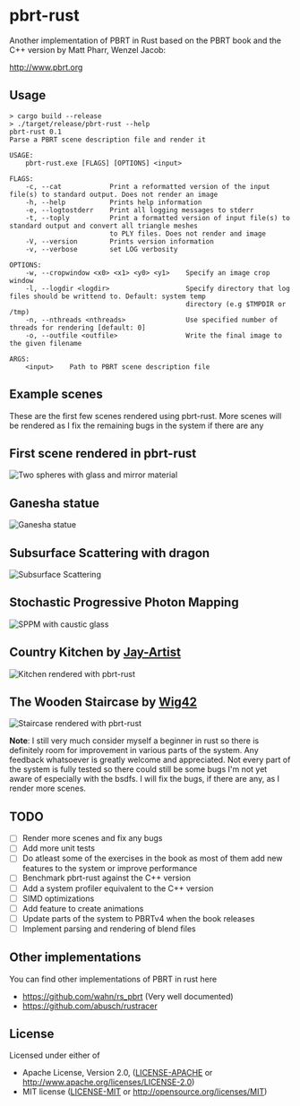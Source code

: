 # pbrt-rust
Another implementation of PBRT in Rust based on the PBRT book and the C++ version by Matt Pharr, Wenzel Jacob:

http://www.pbrt.org

## Usage
```shell
> cargo build --release
> ./target/release/pbrt-rust --help
pbrt-rust 0.1
Parse a PBRT scene description file and render it

USAGE:
    pbrt-rust.exe [FLAGS] [OPTIONS] <input>

FLAGS:
    -c, --cat            Print a reformatted version of the input file(s) to standard output. Does not render an image
    -h, --help           Prints help information
    -e, --logtostderr    Print all logging messages to stderr
    -t, --toply          Print a formatted version of input file(s) to standard output and convert all triangle meshes
                         to PLY files. Does not render and image
    -V, --version        Prints version information
    -v, --verbose        set LOG verbosity

OPTIONS:
    -w, --cropwindow <x0> <x1> <y0> <y1>    Specify an image crop window
    -l, --logdir <logdir>                   Specify directory that log files should be writtend to. Default: system temp
                                            directory (e.g $TMPDIR or /tmp)
    -n, --nthreads <nthreads>               Use specified number of threads for rendering [default: 0]
    -o, --outfile <outfile>                 Write the final image to the given filename

ARGS:
    <input>    Path to PBRT scene description file
```

## Example scenes
These are the first few scenes rendered using pbrt-rust. More scenes will be rendered as I fix the remaining bugs in the system if there are any

## First scene rendered in pbrt-rust

![Two spheres with glass and mirror material](https://github.com/alexmeli100/pbrt-rust/blob/master/rendered_scenes/spheres.png)

## Ganesha statue

![Ganesha statue](https://github.com/alexmeli100/pbrt-rust/blob/master/rendered_scenes/ganesha.png)

## Subsurface Scattering with dragon

![Subsurface Scattering](https://github.com/alexmeli100/pbrt-rust/blob/master/rendered_scenes/dragon.png)

## Stochastic Progressive Photon Mapping

![SPPM with caustic glass](https://github.com/alexmeli100/pbrt-rust/blob/master/rendered_scenes/glass.png)

## Country Kitchen by [Jay-Artist][jay-artist]

![Kitchen rendered with pbrt-rust](https://github.com/alexmeli100/pbrt-rust/blob/master/rendered_scenes/kitchen.png)

## The Wooden Staircase by [Wig42][wig42]

![Staircase rendered with pbrt-rust](https://github.com/alexmeli100/pbrt-rust/blob/master/rendered_scenes/staircase.png)

**Note**: I still very much consider myself a beginner in rust so there is definitely room for improvement in various parts of the system. Any feedback whatsoever is greatly welcome and appreciated. Not every part of the system is fully tested so there could still be some bugs I'm not yet aware of especially with the bsdfs. I will fix the bugs, if there are any, as I render more scenes.

## TODO
- [ ] Render more scenes and fix any bugs
- [ ] Add more unit tests
- [ ] Do atleast some of the exercises in the book as most of them add new features to the system or improve performance
- [ ] Benchmark pbrt-rust against the C++ version
- [ ] Add a system profiler equivalent to the C++ version
- [ ] SIMD optimizations
- [ ] Add feature to create animations
- [ ] Update parts of the system to PBRTv4 when the book releases
- [ ] Implement parsing and rendering of blend files

## Other implementations
You can find other implementations of PBRT in rust here
* https://github.com/wahn/rs_pbrt (Very well documented)
* https://github.com/abusch/rustracer

## License

Licensed under either of

 * Apache License, Version 2.0, ([LICENSE-APACHE](LICENSE-APACHE) or
   http://www.apache.org/licenses/LICENSE-2.0)
 * MIT license ([LICENSE-MIT](LICENSE-MIT) or http://opensource.org/licenses/MIT)



[jay-artist]:           https://www.blendswap.com/user/Jay-Artist
[wig42]:                https://www.blendswap.com/user/Wig42
